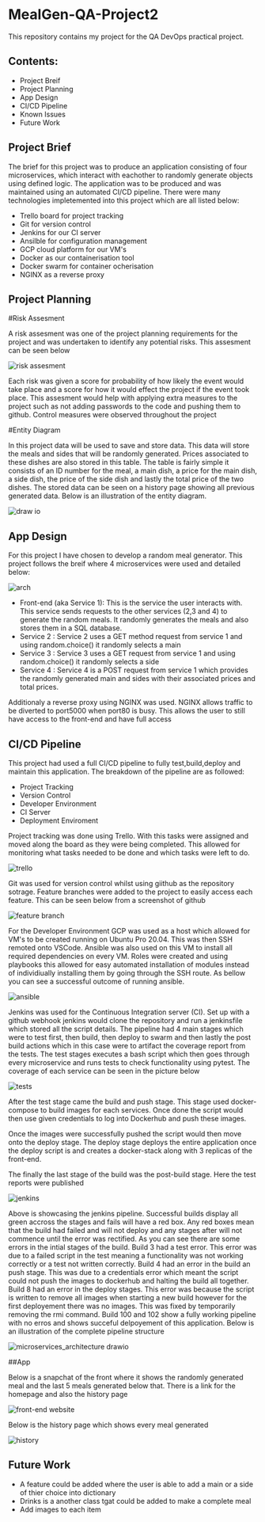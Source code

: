 # MealGen-QA-Project2

This repository contains my project for the QA DevOps practical project.

## Contents: 

- Project Breif
- Project Planning
- App Design
- CI/CD Pipeline
- Known Issues
- Future Work

## Project Brief

The brief for this project was to produce an application consisting of four microservices, which interact with eachother to randomly generate objects using defined logic. The application was to be produced and was maintained using an automated CI/CD pipeline. There were many technologies impletemented into this project which are all listed below:

- Trello board for project tracking
- Git for version control
- Jenkins for our CI server
- Ansilble for configuration management
- GCP cloud platform for our VM's
- Docker as our containerisation tool
- Docker swarm for container ocherisation
- NGINX as a reverse proxy

## Project Planning

#Risk Assesment

A risk assesment was one of the project planning requirements for the project and was undertaken to identify any potential risks. This assesment can be seen below 

![risk assesment](https://user-images.githubusercontent.com/99325859/161582489-96501bab-7770-45a3-bffb-5838b0b33a2b.png)

Each risk was given a score for probability of how likely the event would take place and a score for how it would effect the project if the event took place. This assesment would help with applying extra measures to the project such as not adding passwords to the code and pushing them to github. Control measures were observed throughout the project

#Entity Diagram

In this project data will be used to save and store data. This data will store the meals and sides that will be randomly generated. Prices associated to these dishes are also stored in this table. The table is fairly simple it consists of an ID number for the meal, a main dish, a price for the main dish, a side dish, the price of the side dish and lastly the total price of the two dishes. The stored data can be seen on a history page showing all previous generated data. Below is an illustration of the entity diagram. 

![draw io](https://user-images.githubusercontent.com/99325859/162220951-fe5f5c22-5299-450e-ad57-47209bbbc8f8.png)

## App Design

For this project I have chosen to develop a random meal generator. This project follows the breif where 4 microservices were used and detailed below:

![arch](https://user-images.githubusercontent.com/99325859/162225020-b6dcb489-304e-43aa-ae5d-931428a3c83f.png)

- Front-end (aka Service 1): This is the service the user interacts with. This service sends requests to the other services (2,3 and 4) to generate the random meals. It randomly generates the meals and also stores them in a SQL database.
- Service 2 : Service 2 uses a GET method request from service 1 and using random.choice() it randomly selects a main
- Service 3 : Service 3 uses a GET request from service 1 and using random.choice() it randomly selects a side
- Service 4 : Service 4 is a POST request from service 1 which provides the randomly generated main and sides with their associated prices and total prices.

Additionaly a reverse proxy using NGINX was used. NGINX allows traffic to be diverted to port5000 when port80 is busy. This allows the user to still have access to the front-end and have full access

## CI/CD Pipeline

This project had used a full CI/CD pipeline to fully test,build,deploy and maintain this application. The breakdown of the pipeline are as followed:

- Project Tracking
- Version Control
- Developer Environment
- CI Server 
- Deployment Enviroment

Project tracking was done using Trello. With this tasks were assigned and moved along the board as they were being completed. This allowed for monitoring what tasks needed to be done and which tasks were left to do.

![trello](https://user-images.githubusercontent.com/99325859/162289115-e06add46-c6b8-49ce-85ef-6aa55ce0ded5.png)

Git was used for version control whilst using giithub as the repository sotrage. Feature branches were added to the project to easily access each feature. This can be seen below from a screenshot of github

![feature branch](https://user-images.githubusercontent.com/99325859/162223671-bccee34d-5757-4e81-be0d-7db5f7ea16d3.png)

For the Developer Environment GCP was used as a host which allowed for VM's to be created running on Ubuntu Pro 20.04. This was then SSH remoted onto VSCode. Ansible was also used on this VM to install all required dependencies on every VM. Roles were created and using playbooks this allowed for easy automated installation of modules instead of individiually installing them by going through the SSH route. As bellow you can see a successful outcome of running ansible. 

![ansible](https://user-images.githubusercontent.com/99325859/162283896-2881c311-762f-4b88-981c-4e52459a9a0f.png)

Jenkins was used for the Continuous Integration server (CI). Set up with a github webhook jenkins would clone the repository and run a jenkinsfile which stored all the script details. The pipeline had 4 main stages which were to test first, then build, then deploy to swarm and then lastly the post build actions which in this case were to artifact the coverage report from the tests. The test stages executes a bash script which then goes through every microservice and runs tests to check functionality using pytest. The coverage of each service can be seen in the picture below

![tests](https://user-images.githubusercontent.com/99325859/162403183-9faf71f5-417d-4190-b479-618f79c4971b.png)

After the test stage came the build and push stage. This stage used docker-compose to build images for each services. Once done the script would then use given credentials to log into Dockerhub and push these images.

Once the images were successfully pushed the script would then move onto the deploy stage. The deploy stage deploys the entire application once the deploy script is and creates a docker-stack along with 3 replicas of the front-end.

The finally the last stage of the build was the post-build stage. Here the test reports were published

![jenkins](https://user-images.githubusercontent.com/99325859/162224042-1c8a2046-a4da-4d93-8110-efb57b89d706.png)

Above is showcasing the jenkins pipeline. Successful builds display all green accross the stages and fails will have a red box. Any red boxes mean that the build had failed and will not deploy and any stages after will not commence until the error was rectified. As you can see there are some errors in the intial stages of the build. Build 3 had a test error. This error was due to a failed script in the test meaning a functionality was not working correctly or a test not written correctly. Build 4 had an error in the build an push stage. This was due to a credentials error which meant the script could not push the images to dockerhub and halting the build all together. Build 8 had an error in the deploy stages. This error was because the script is written to remove all images when starting a new build however for the first deployement there was no images. This was fixed by temporarily removing the rmi command. Build 100 and 102 show a fully working pipeline with no erros and shows succeful delpoyement of this application. Below is an illustration of the complete pipeline structure 

![microservices_architecture drawio](https://user-images.githubusercontent.com/99325859/162221721-fb4c2677-6e83-4ced-9212-f29d60ac843f.png)

##App 

Below is a snapchat of the front where it shows the randomly generated meal and the last 5 meals generated below that. There is a link for the homepage and also the history page

![front-end website](https://user-images.githubusercontent.com/99325859/162290522-a959b88e-9939-460a-a719-035844bb93d5.png)

Below is the history page which shows every meal generated 

![history](https://user-images.githubusercontent.com/99325859/162403388-593092d1-fcbd-4f89-bc8f-fbbd591eb47e.png)

## Future Work
 - A feature could be added where the user is able to add a main or a side of thier choice into dictionary
 - Drinks is a another class tgat could be added to make a complete meal
 - Add images to each item
